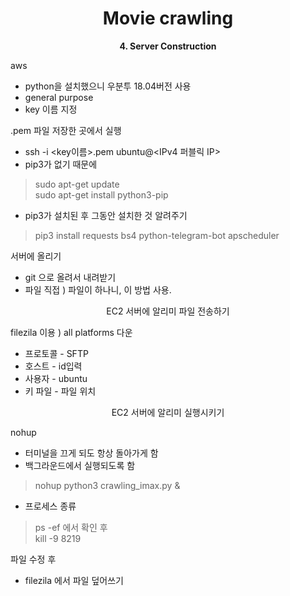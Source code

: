 <h1 align="center">
Movie crawling
</h1> 
<p align="center">
  <strong>4. Server Construction</strong><br>
</p>

aws
+ python을 설치했으니 우분투 18.04버전 사용
+ general purpose
+ key 이름 지정

.pem 파일 저장한 곳에서 실행
+ ssh -i <key이름>.pem ubuntu@<IPv4 퍼블릭 IP>
+ pip3가 없기 때문에 
> sudo apt-get update \
> sudo apt-get install python3-pip
+ pip3가 설치된 후 그동안 설치한 것 알려주기
> pip3 install requests bs4 python-telegram-bot apscheduler

서버에 올리기
+ git 으로 올려서 내려받기
+ 파일 직접 ) 파일이 하나니, 이 방법 사용.

<p align="center">
  EC2 서버에 알리미 파일 전송하기
</p>

filezila 이용 ) all platforms 다운
+ 프로토콜 - SFTP
+ 호스트 - id입력
+ 사용자 - ubuntu
+ 키 파일 - 파일 위치

<p align="center">
  EC2 서버에 알리미 실행시키기
</p>

nohup
+ 터미널을 끄게 되도 항상 돌아가게 함
+ 백그라운드에서 실행되도록 함
>  nohup python3 crawling_imax.py &
+ 프로세스 종류
> ps -ef 에서 확인 후\
> kill -9 8219

파일 수정 후
+ filezila 에서 파일 덮어쓰기

